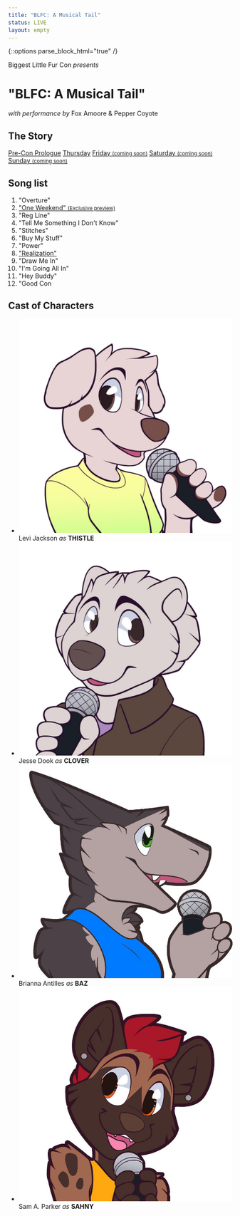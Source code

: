 ```yaml
---
title: "BLFC: A Musical Tail"
status: LIVE
layout: empty
---
```

{::options parse_block_html="true" /}

<div id="titlecard">
Biggest Little Fur Con
<em>presents</em>
<h1>"BLFC: A Musical Tail"</h1>
<em>with performance by</em>
Fox Amoore &amp; Pepper Coyote
</div>



<div id="" class="one-full bg-three textcenter">
<div class="page-wrapper">
<h2>The Story</h2>
<a href="/theme/story-00" class="button">Pre-Con Prologue</a>
<a href="/theme/story-thursday" class="button">Thursday</a>
<a href="#" class="button btn-disabled">Friday <small>(coming soon)</small></a>
<a href="#" class="button btn-disabled">Saturday <small>(coming soon)</small></a>
<a href="#" class="button btn-disabled">Sunday <small>(coming soon)</small></a>
</div>
</div>


<div id="card-playlist" class="textcenter one-full bg-two">
<h2>Song list</h2>
<ol>
	<li>"Overture"</li>
	<li><a href="http://www.furaffinity.net/view/26022927/" target="_blank">"One Weekend" <small>(Exclusive preview)</small></a></li>
	<li>"Reg Line"</li>
	<li>"Tell Me Something I Don't Know"</li>
	<li>"Stitches"</li>
	<li>"Buy My Stuff"</li>
	<li>"Power"</li>
	<li><a href="https://www.youtube.com/watch?v=EoKqe4IEDN8" target="_blank">"Realization"</a></li>
	<li>"Draw Me In"</li>
	<li>"I'm Going All In"</li>
	<li>"Hey Buddy"</li>
	<li>"Good Con</li>
</ol>

<div class="clear"></div>
</div>


<div id="card-characters-container" class="one-full bg-four textcenter">
<h2>Cast of Characters</h2>

<ul id="card-characters">
	<li class="one_fourth">
		<img src="/assets/theme/art-thistle.jpg">
		Levi Jackson
		<em>as</em>
		<strong>THISTLE</strong>
	</li>
	<li class="one_fourth">
		<img src="/assets/theme/art-clover.jpg">
		Jesse Dook
		<em>as</em>
		<strong>CLOVER</strong>
	</li>
	<li class="one_fourth">
		<img src="/assets/theme/art-baz.jpg">
		Brianna Antilles
		<em>as</em>
		<strong>BAZ</strong>
	</li>
	<li class="one_fourth">
		<img src="/assets/theme/art-sahny.jpg">
		Sam A. Parker
		<em>as</em>
		<strong>SAHNY</strong>
	</li>
</ul>
<div class="clear"></div>
</div>
